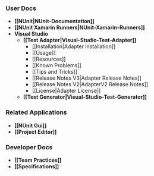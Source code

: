 ### User Docs

* **[[NUnit|NUnit-Documentation]]**
* **[[NUnit Xamarin Runners|NUnit-Xamarin-Runners]]**
* **Visual Studio**
  * **[[Test Adapter|Visual-Studio-Test-Adapter]]**
    * [[Installation|Adapter Installation]]
    * [[Usage]]
    * [[Resources]]
    * [[Known Problems]]
    * [[Tips and Tricks]]
    * [[Release Notes V3|Adapter Release Notes]]
    * [[Release Notes V2|AdapterV2 Release Notes]]
    * [[License|Adapter License]]
  * **[[Test Generator|Visual-Studio-Test-Generator]]**

### Related Applications
* **[[NUnit Gui]]**
* **[[Project Editor]]**

### Developer Docs

* **[[Team Practices]]**
* **[[Specifications]]**
